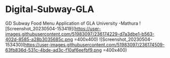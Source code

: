 # Digital-Subway-GLA
GD Subway Food Menu Application of GLA University -Mathura
![Screenshot_20230504-153419](https://user-images.githubusercontent.com/51983097/236174229-d7a3dbe1-b563-402d-8585-a28b3035685c.png =400x400)
![Screenshot_20230504-153430](https://user-images.githubusercontent.com/51983097/236174509-63fb836d-531c-4bde-ad3c-f10af6eefbf9.png =400x400)
